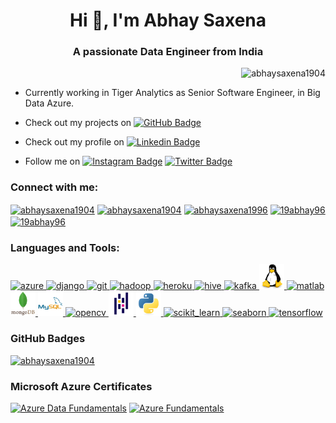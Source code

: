 <h1 align="center">Hi 👋, I'm Abhay Saxena</h1>
<h3 align="center">A passionate Data Engineer from India</h3>

<p align="right"> <img src="https://komarev.com/ghpvc/?username=abhaysaxena1904&label=Profile%20views&color=0e75b6&style=flat" alt="abhaysaxena1904" /> </p>

- Currently working in Tiger Analytics as Senior Software Engineer, in Big Data Azure. 

- Check out my projects on [![GitHub Badge](http://img.shields.io/badge/-@abhaysaxena1904-1ca0f1?style=social&logo=github&logoColor=black&link=https://github.com/abhaysaxena1904/)](https://github.com/abhaysaxena1904/) 
- Check out my profile on [![Linkedin Badge](https://img.shields.io/badge/-AbhaySaxena-blue?style=social&logo=Linkedin&logoColor=blue&link=https://www.linkedin.com/in/abhaysaxena1904)](https://www.linkedin.com/in/abhaysaxena1904/)
- Follow me on [![Instagram Badge](http://img.shields.io/badge/-@abhay1904-1ca0f1?style=social&logo=instagram&logoColor=red&link=https://www.instagram.com/abhay1904/)](https://www.instagram.com/abhay1904/)  [![Twitter Badge](http://img.shields.io/badge/-@abhay1904-1ca0f1?style=social&logo=twitter&logoColor=blue&link=https://twitter.com/19abhay96/)](https://twitter.com/19abhay96/) 

<h3 align="left">Connect with me:</h3>
<p align="left">
<a href="mailto:abhay.saxena@tigeranalytics.com" target="blank"><img align="center" src="https://img.shields.io/badge/--c14438?style=social&logo=Gmail&logoColor=red&link=mailto:19abhay96@gmail.com" alt="abhaysaxena1904" height="30" width="40" /></a>           
<a href="https://linkedin.com/in/abhaysaxena1904" target="blank"><img align="center" src="https://raw.githubusercontent.com/rahuldkjain/github-profile-readme-generator/master/src/images/icons/Social/linked-in-alt.svg" alt="abhaysaxena1904" height="30" width="40" /></a>
<a href="https://kaggle.com/abhaysaxena1996" target="blank"><img align="center" src="https://raw.githubusercontent.com/rahuldkjain/github-profile-readme-generator/master/src/images/icons/Social/kaggle.svg" alt="abhaysaxena1996" height="30" width="40" /></a>
<a href="https://www.hackerrank.com/19abhay96" target="blank"><img align="center" src="https://raw.githubusercontent.com/rahuldkjain/github-profile-readme-generator/master/src/images/icons/Social/hackerrank.svg" alt="19abhay96" height="30" width="40" /></a>
<a href="https://auth.geeksforgeeks.org/user/19abhay96" target="blank"><img align="center" src="https://raw.githubusercontent.com/rahuldkjain/github-profile-readme-generator/master/src/images/icons/Social/geeks-for-geeks.svg" alt="19abhay96" height="30" width="40" /></a>
</p>

<h3 align="left">Languages and Tools:</h3>
<p align="left"> <a href="https://azure.microsoft.com/en-in/" target="_blank" rel="noreferrer"> <img src="https://www.vectorlogo.zone/logos/microsoft_azure/microsoft_azure-icon.svg" alt="azure" width="40" height="40"/> </a> <a href="https://www.djangoproject.com/" target="_blank" rel="noreferrer"> <img src="https://cdn.worldvectorlogo.com/logos/django.svg" alt="django" width="40" height="40"/> </a> <a href="https://git-scm.com/" target="_blank" rel="noreferrer"> <img src="https://www.vectorlogo.zone/logos/git-scm/git-scm-icon.svg" alt="git" width="40" height="40"/> </a> <a href="https://hadoop.apache.org/" target="_blank" rel="noreferrer"> <img src="https://www.vectorlogo.zone/logos/apache_hadoop/apache_hadoop-icon.svg" alt="hadoop" width="40" height="40"/> </a> <a href="https://heroku.com" target="_blank" rel="noreferrer"> <img src="https://www.vectorlogo.zone/logos/heroku/heroku-icon.svg" alt="heroku" width="40" height="40"/> </a> <a href="https://hive.apache.org/" target="_blank" rel="noreferrer"> <img src="https://www.vectorlogo.zone/logos/apache_hive/apache_hive-icon.svg" alt="hive" width="40" height="40"/> </a> <a href="https://kafka.apache.org/" target="_blank" rel="noreferrer"> <img src="https://www.vectorlogo.zone/logos/apache_kafka/apache_kafka-icon.svg" alt="kafka" width="40" height="40"/> </a> <a href="https://www.linux.org/" target="_blank" rel="noreferrer"> <img src="https://raw.githubusercontent.com/devicons/devicon/master/icons/linux/linux-original.svg" alt="linux" width="40" height="40"/> </a> <a href="https://www.mathworks.com/" target="_blank" rel="noreferrer"> <img src="https://upload.wikimedia.org/wikipedia/commons/2/21/Matlab_Logo.png" alt="matlab" width="40" height="40"/> </a> <a href="https://www.mongodb.com/" target="_blank" rel="noreferrer"> <img src="https://raw.githubusercontent.com/devicons/devicon/master/icons/mongodb/mongodb-original-wordmark.svg" alt="mongodb" width="40" height="40"/> </a> <a href="https://www.mysql.com/" target="_blank" rel="noreferrer"> <img src="https://raw.githubusercontent.com/devicons/devicon/master/icons/mysql/mysql-original-wordmark.svg" alt="mysql" width="40" height="40"/> </a> <a href="https://opencv.org/" target="_blank" rel="noreferrer"> <img src="https://www.vectorlogo.zone/logos/opencv/opencv-icon.svg" alt="opencv" width="40" height="40"/> </a> <a href="https://pandas.pydata.org/" target="_blank" rel="noreferrer"> <img src="https://raw.githubusercontent.com/devicons/devicon/2ae2a900d2f041da66e950e4d48052658d850630/icons/pandas/pandas-original.svg" alt="pandas" width="40" height="40"/> </a> <a href="https://www.python.org" target="_blank" rel="noreferrer"> <img src="https://raw.githubusercontent.com/devicons/devicon/master/icons/python/python-original.svg" alt="python" width="40" height="40"/> </a> <a href="https://scikit-learn.org/" target="_blank" rel="noreferrer"> <img src="https://upload.wikimedia.org/wikipedia/commons/0/05/Scikit_learn_logo_small.svg" alt="scikit_learn" width="40" height="40"/> </a> <a href="https://seaborn.pydata.org/" target="_blank" rel="noreferrer"> <img src="https://seaborn.pydata.org/_images/logo-mark-lightbg.svg" alt="seaborn" width="40" height="40"/> </a> <a href="https://www.tensorflow.org" target="_blank" rel="noreferrer"> <img src="https://www.vectorlogo.zone/logos/tensorflow/tensorflow-icon.svg" alt="tensorflow" width="40" height="40"/> </a> </p>

<!-- <p><img align="left" src="https://github-readme-stats.vercel.app/api/top-langs?username=abhaysaxena1904&show_icons=true&locale=en&layout=compact" alt="abhaysaxena1904" /></p>

<p>&nbsp;<img align="center" src="https://github-readme-stats.vercel.app/api?username=abhaysaxena1904&show_icons=true&locale=en" alt="abhaysaxena1904" /></p>

<p><img align="center" src="https://github-readme-streak-stats.herokuapp.com/?user=abhaysaxena1904&" alt="abhaysaxena1904" /></p>
 -->
<h3 align="left">GitHub Badges</h3>
<p align="left"> <a href="https://github.com/ryo-ma/github-profile-trophy"><img src="https://github-profile-trophy.vercel.app/?username=abhaysaxena1904" alt="abhaysaxena1904" /></a> </p>

<h3 align="left">Microsoft Azure Certificates</h3>
<p align="left"> <a href="https://www.credly.com/badges/ad68ff43-8728-4c24-b981-243d633b4971/public_url"><img src="https://learn.microsoft.com/en-us/media/learn/certification/badges/microsoft-certified-fundamentals-badge.svg" alt="Azure Data Fundamentals" width="100" height="100"/></a> <a href="https://www.credly.com/badges/45c6157c-2c2d-40e5-bc6b-3c28673ce1aa/public_url"><img src="https://learn.microsoft.com/en-us/media/learn/certification/badges/microsoft-certified-fundamentals-badge.svg" alt="Azure Fundamentals" width="100" height="100"/></a> </p>


